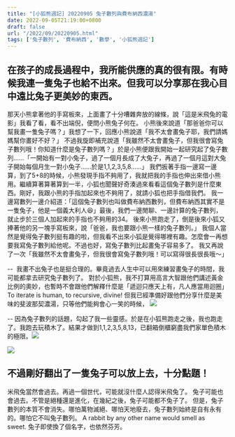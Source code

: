 ```yaml
---
title: "[小狐熊週記] 20220905 兔子數列與費布納西濃湯"
date: 2022-09-05T21:19:00+0800
draft: false
url: "/2022/09/20220905.html"
tags: ['兔子數列', '費布納西', '數學', '小狐熊週記']
---
```



在孩子的成長過程中，我所能供應的真的很有限。有時候我連一隻兔子也給不出來。但我可以分享那在我心目中遠比兔子更美妙的東西。
--
那天小熊拿著他的手寫板來，上面畫了十分嘈雜奔放的線條，說「這是米飛兔的電影」我看了看，看不出端倪，便問小熊兔子何在。
小熊後來說道「那爸爸你可以幫我畫一隻兔子嗎？」我想了一下，回應小熊說道「我不太會畫兔子耶，我們請媽媽幫你畫好不好？」
不過我旋即補充說道「我雖然不太會畫兔子，但我很會寫兔子數列哦！你知道什麼是兔子數列嗎？」於是小熊便跟我開始一起研究起了兔子數列……「一開始有一對小兔子，過了一個月長成了大兔子，再過了一個月這對大兔子開始每個月生一對小兔子……於是1,1,2,3,5,8……」
我們扳著手指一邊寫一邊算，到了5+8的時候，小熊發現手指不夠用了，我就把我的手指也伸出來借小熊用。繼續算著算著算到一半，小狐也聞聲好奇湊過來看看這個兔子數列是什麼東西。剛好，我跟小熊的手指加起來也不夠用了，就請小狐也把手指借我們。
我一邊寫數列一邊介紹道：「這個兔子數列也叫做費布納西數列，但費布納西其實不是一隻兔子，他是一個義大利人😆」最後，我們一邊閒聊、一邊計算的兔子數列，就止步於三個人加起來的手指也不夠用的34。
後來小熊跑走了，倒是後來小狐又捧著他的另一塊手寫板來，說「爸爸，我也要跟小熊一樣的兔子數列。」
我個人當然是覺得兔子數列挺有趣的啦，但我看不出來小狐是覺得哪裡有趣。怎麼會一再想要我寫兔子數列給他呢。不過也好，寫兔子數列比起畫兔子容易多了。
我又再說了一次「我雖然不太會畫兔子，但我很會寫兔子數列哦！可以寫得很長很長哦～」

-- 
我畫不出兔子也是挺合理的。畢竟過去人生中可以用來練習畫兔子的時間，我可能都拿去研究兔子數列了。
對於小狐熊，我不打算用高言大智跟他們講述黃金比例的奧妙，也暫時不會跟他們解釋什麼是「遞迴只應天上有，凡人應當用迴圈」To iterate is human, to recursive, divine!
但我已經準備好跟他們分享什麼是美味的斐波那契濃湯，只等他們能夠會心一笑的時候，
![](https://blogger.googleusercontent.com/img/a/AVvXsEhBv32G-4nMqAHUlmcyrqyfmP25g2HeJvi2XKvGCODUpnZa1QzdKGX8wj4qOHp6Gh7h4wdcMWzOQQjKhUOTCX_Oe2X7hPkB0_9tQMhzXSkG02blr009AzySw8dbly4kvx8uerxjPgLOJzXCNdY6LHBzPjqFkfkZIJbypEiXr2W4BJZi3ltBiKcoChba)


--
因為兔子數列的話題，勾起了我一些靈感。於是在小狐熊跑走之後，我也跑走了。我跑去玩積木了。結果才做到1,1,2,3,5,8,13，已翻箱倒櫃窮盡我們家單色積木的極限。![](https://blogger.googleusercontent.com/img/a/AVvXsEixe8taYu_sfPdyneMgiX7J0ejtz3fEgqcYt7TOQ3QE2FrbrZTIPpAnlDliTo5MHDAlH-_w23u0EtnOOnJ4eT6gZYRLg3Isev42u2iMm8HhAiXwxGA9bHDiRvlkQKQBfORj1W3a6OHnz4jFBcGpH4HHIG6nKCHsk14yqROpAGV9BfVYi1JiXYpXWQVl)

![](https://blogger.googleusercontent.com/img/a/AVvXsEjRBYIdijTc7KdLn-tKIzAOfnGD2t8H-pCs8rUKRaHyqWfRlp9XFJtJTj0aO0tPO7-3xhLaFxSA-RMQxpbqTWJVrU3rocwu6LPRdlR-xs9ZoRCU_28Idcl0_oI7IxDw9XYQ6DlZk0vZfGSJhlk21J7dEYxNbiZeKxaEPrcip9ex6OY3cgGG0rxfBXE8)

不過剛好翻出了一隻兔子可以放上去，十分點題！
--
米飛兔當然會過去。再過一個世代，可能就沒什麼人認得米飛兔了。
兔子可能也會過去。不管是絕種還是進化，在幾紀之後，兔子可能都不兔子了。
但是，兔子數列的本質不會消失。哪怕萬物滅絕、哪怕天地廢去，兔子數列始終是自有永有的。哪怕它不叫兔子數列。
A rabbit by any other name would smell as sweet. 兔子即使換了個名字，也依然芬芳。

